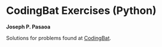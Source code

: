 # CodingBat Exercises (Python)

**Joseph P. Pasaoa**

Solutions for problems found at [CodingBat](https://codingbat.com/python).
